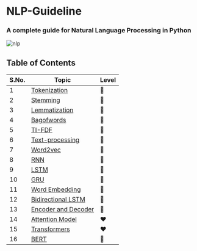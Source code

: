 # NLP-Guideline
### A complete guide for Natural Language Processing in Python

![nlp](https://user-images.githubusercontent.com/64016811/127821282-a9efe2f9-95b0-4974-b9dc-7df55f06044e.png)


## Table of Contents
| S.No. |  Topic |  Level  |
|-------|--------|---------|
| 1 | [Tokenization](https://github.com/MainakRepositor/NLP-Guideline/blob/master/Tokenization.py) | 🤍 |
| 2 | [Stemming](https://github.com/MainakRepositor/NLP-Guideline/blob/master/Stemming.py) | 🤍 |
| 3 | [Lemmatization](https://github.com/MainakRepositor/NLP-Guideline/blob/master/Lemmatization.py) | 🤍 |
| 4 | [Bagofwords](https://github.com/MainakRepositor/NLP-Guideline/blob/master/BagOfWords.py) | 💛 |
| 5 | [TI-FDF]() | 💛 |
| 6 | [Text-processing]() | 🧡 |
| 7 | [Word2vec]() | 🧡 |
| 8 | [RNN]() | 💚 |
| 9 | [LSTM]() | 💚 |
| 10 | [GRU]() | 💚 |
| 11 | [Word Embedding]() | 💙 |
| 12 | [Bidirectional LSTM]() | 💙 |
| 13 | [Encoder and Decoder]() | 💙 |
| 14 | [Attention Model]() | ❤ |
| 15 | [Transformers]() | ❤ |
| 16 | [BERT]() | 🖤 |
